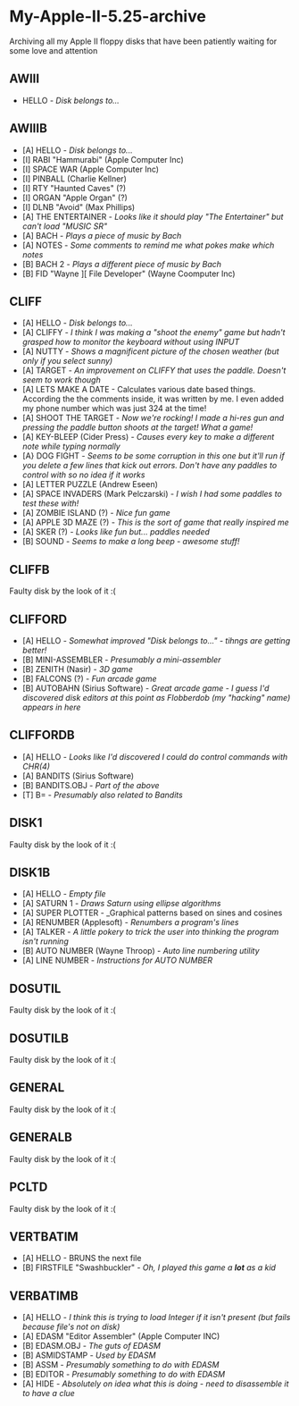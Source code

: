 # My-Apple-II-5.25-archive
Archiving all my Apple II floppy disks that have been patiently waiting for some love and attention

## AWIII
- HELLO - _Disk belongs to..._

## AWIIIB
- [A] HELLO - _Disk belongs to..._
- [I] RABI "Hammurabi" (Apple Computer Inc)
- [I] SPACE WAR (Apple Computer Inc)
- [I] PINBALL (Charlie Kellner)
- [I] RTY "Haunted Caves" (?)
- [I] ORGAN "Apple Organ" (?)
- [I] DLNB "Avoid" (Max Phillips)
- [A] THE ENTERTAINER - _Looks like it should play "The Entertainer" but can't load "MUSIC SR"_
- [A] BACH - _Plays a piece of music by Bach_
- [A] NOTES - _Some comments to remind me what pokes make which notes_
- [B] BACH 2 - _Plays a different piece of music by Bach_
- [B] FID "Wayne ][ File Developer" (Wayne Coomputer Inc)

## CLIFF
- [A] HELLO - _Disk belongs to..._
- [A] CLIFFY - _I think I was making a "shoot the enemy" game but hadn't grasped how to monitor the keyboard without using INPUT_
- [A] NUTTY - _Shows a magnificent picture of the chosen weather (but only if you select sunny)_
- [A] TARGET - _An improvement on CLIFFY that uses the paddle. Doesn't seem to work though_
- [A] LETS MAKE A DATE - Calculates various date based things. According the the comments inside, it was written by me. I even added my phone number which was just 324 at the time!
- [A] SHOOT THE TARGET - _Now we're rocking! I made a hi-res gun and pressing the paddle button shoots at the target! What a game!_
- [A] KEY-BLEEP (Cider Press) - _Causes every key to make a different note while typing normally_
- [A} DOG FIGHT - _Seems to be some corruption in this one but it'll run if you delete a few lines that kick out errors. Don't have any paddles to control with so no idea if it works_
- [A] LETTER PUZZLE (Andrew Eseen)
- [A] SPACE INVADERS (Mark Pelczarski) - _I wish I had some paddles to test these with!_
- [A] ZOMBIE ISLAND (?) - _Nice fun game_
- [A] APPLE 3D MAZE (?) - _This is the sort of game that really inspired me_
- [A] SKER (?) - _Looks like fun but... paddles needed_
- [B] SOUND - _Seems to make a long beep - awesome stuff!_

## CLIFFB
Faulty disk by the look of it :(

## CLIFFORD
- [A] HELLO - _Somewhat improved "Disk belongs to..." - tihngs are getting better!_
- [B] MINI-ASSEMBLER - _Presumably a mini-assembler_
- [B] ZENITH (Nasir) - _3D game_
- [B] FALCONS (?) - _Fun arcade game_
- [B] AUTOBAHN (Sirius Software) - _Great arcade game - I guess I'd discovered disk editors at this point as Flobberdob (my "hacking" name) appears in here_

## CLIFFORDB
- [A] HELLO - _Looks like I'd discovered I could do control commands with CHR$($4)_
- [A] BANDITS (Sirius Software)
- [B] BANDITS.OBJ - _Part of the above_
- [T] B= - _Presumably also related to Bandits_

## DISK1
Faulty disk by the look of it :(

## DISK1B
- [A] HELLO - _Empty file_
- [A] SATURN 1 - _Draws Saturn using ellipse algorithms_
- [A] SUPER PLOTTER - _Graphical patterns based on sines and cosines
- [A] RENUMBER (Applesoft) - _Renumbers a program's lines_
- [A] TALKER - _A little pokery to trick the user into thinking the program isn't running_
- [B] AUTO NUMBER (Wayne Throop) - _Auto line numbering utility_
- [A] LINE NUMBER - _Instructions for AUTO NUMBER_

## DOSUTIL
Faulty disk by the look of it :(

## DOSUTILB
Faulty disk by the look of it :(

## GENERAL
Faulty disk by the look of it :(

## GENERALB
Faulty disk by the look of it :(

## PCLTD
Faulty disk by the look of it :(

## VERTBATIM
- [A] HELLO - BRUNS the next file
- [B] FIRSTFILE "Swashbuckler" - _Oh, I played this game a __lot__ as a kid_

## VERBATIMB
- [A] HELLO - _I think this is trying to load Integer if it isn't present (but fails because file's not on disk)_
- [A] EDASM "Editor Assembler" (Apple Computer INC)
- [B] EDASM.OBJ - _The guts of EDASM_
- [B] ASMIDSTAMP - _Used by EDASM_
- [B] ASSM - _Presumably something to do with EDASM_
- [B] EDITOR - _Presumably something to do with EDASM_
- [A] HIDE - _Absolutely on idea what this is doing - need to disassemble it to have a clue_



